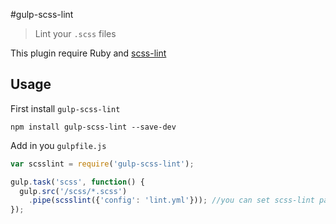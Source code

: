 #gulp-scss-lint

> Lint your `.scss` files

This plugin require Ruby and [scss-lint](https://github.com/causes/scss-lint)

## Usage

First install `gulp-scss-lint`

```shell
npm install gulp-scss-lint --save-dev
```

Add in you `gulpfile.js`
```js
var scsslint = require('gulp-scss-lint');

gulp.task('scss', function() {
  gulp.src('/scss/*.scss')
    .pipe(scsslint({'config': 'lint.yml'})); //you can set scss-lint parameters
});
```
